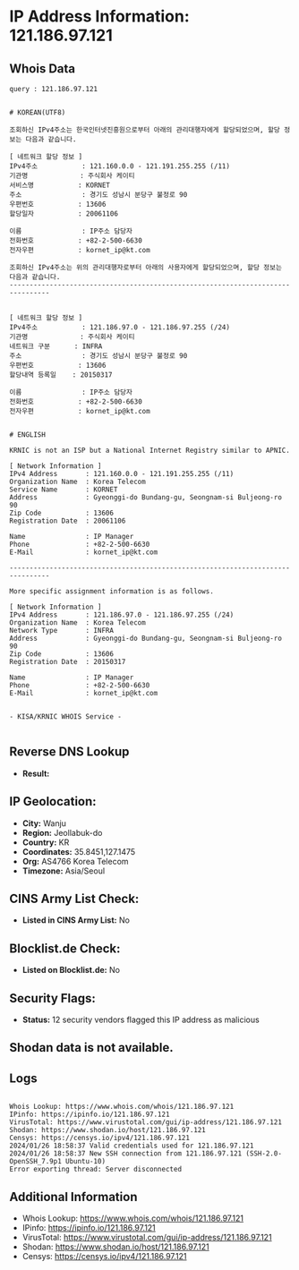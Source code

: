 # IP Address Information: 121.186.97.121

## Whois Data
```
query : 121.186.97.121


# KOREAN(UTF8)

조회하신 IPv4주소는 한국인터넷진흥원으로부터 아래의 관리대행자에게 할당되었으며, 할당 정보는 다음과 같습니다.

[ 네트워크 할당 정보 ]
IPv4주소           : 121.160.0.0 - 121.191.255.255 (/11)
기관명             : 주식회사 케이티
서비스명           : KORNET
주소               : 경기도 성남시 분당구 불정로 90
우편번호           : 13606
할당일자           : 20061106

이름               : IP주소 담당자
전화번호           : +82-2-500-6630
전자우편           : kornet_ip@kt.com

조회하신 IPv4주소는 위의 관리대행자로부터 아래의 사용자에게 할당되었으며, 할당 정보는 다음과 같습니다.
--------------------------------------------------------------------------------


[ 네트워크 할당 정보 ]
IPv4주소           : 121.186.97.0 - 121.186.97.255 (/24)
기관명             : 주식회사 케이티
네트워크 구분      : INFRA
주소               : 경기도 성남시 분당구 불정로 90
우편번호           : 13606
할당내역 등록일    : 20150317

이름               : IP주소 담당자
전화번호           : +82-2-500-6630
전자우편           : kornet_ip@kt.com


# ENGLISH

KRNIC is not an ISP but a National Internet Registry similar to APNIC.

[ Network Information ]
IPv4 Address       : 121.160.0.0 - 121.191.255.255 (/11)
Organization Name  : Korea Telecom
Service Name       : KORNET
Address            : Gyeonggi-do Bundang-gu, Seongnam-si Buljeong-ro 90
Zip Code           : 13606
Registration Date  : 20061106

Name               : IP Manager
Phone              : +82-2-500-6630
E-Mail             : kornet_ip@kt.com

--------------------------------------------------------------------------------

More specific assignment information is as follows.

[ Network Information ]
IPv4 Address       : 121.186.97.0 - 121.186.97.255 (/24)
Organization Name  : Korea Telecom
Network Type       : INFRA
Address            : Gyeonggi-do Bundang-gu, Seongnam-si Buljeong-ro 90
Zip Code           : 13606
Registration Date  : 20150317

Name               : IP Manager
Phone              : +82-2-500-6630
E-Mail             : kornet_ip@kt.com


- KISA/KRNIC WHOIS Service -


```
## Reverse DNS Lookup
- **Result:** 

## IP Geolocation:
- **City:** Wanju
- **Region:** Jeollabuk-do
- **Country:** KR
- **Coordinates:** 35.8451,127.1475
- **Org:** AS4766 Korea Telecom
- **Timezone:** Asia/Seoul

## CINS Army List Check:
- **Listed in CINS Army List:** 
No

## Blocklist.de Check:
- **Listed on Blocklist.de:** 
No

## Security Flags:
- **Status:** 12 security vendors flagged this IP address as malicious

## Shodan data is not available.

## Logs
```

Whois Lookup: https://www.whois.com/whois/121.186.97.121
IPinfo: https://ipinfo.io/121.186.97.121
VirusTotal: https://www.virustotal.com/gui/ip-address/121.186.97.121
Shodan: https://www.shodan.io/host/121.186.97.121
Censys: https://censys.io/ipv4/121.186.97.121
2024/01/26 18:58:37 Valid credentials used for 121.186.97.121
2024/01/26 18:58:37 New SSH connection from 121.186.97.121 (SSH-2.0-OpenSSH_7.9p1 Ubuntu-10)
Error exporting thread: Server disconnected

```
## Additional Information
- Whois Lookup: https://www.whois.com/whois/121.186.97.121
- IPinfo: https://ipinfo.io/121.186.97.121
- VirusTotal: https://www.virustotal.com/gui/ip-address/121.186.97.121
- Shodan: https://www.shodan.io/host/121.186.97.121
- Censys: https://censys.io/ipv4/121.186.97.121

